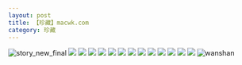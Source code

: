 ```yaml
---
layout: post
title: 【珍藏】macwk.com
category: 珍藏
---
```

![story_new_final](http://rbwl8nwm4.hd-bkt.clouddn.com/img/story_new_final_0322.png)
![](http://rbwl8nwm4.hd-bkt.clouddn.com/img/macwk-0317-13.png)
![](http://rbwl8nwm4.hd-bkt.clouddn.com/img/macwk-0317-1.PNG)
![](http://rbwl8nwm4.hd-bkt.clouddn.com/img/macwk-0317-2.PNG)
![](http://rbwl8nwm4.hd-bkt.clouddn.com/img/macwk-0317-3.PNG)
![](http://rbwl8nwm4.hd-bkt.clouddn.com/img/macwk-0317-4.PNG)
![](http://rbwl8nwm4.hd-bkt.clouddn.com/img/macwk-0317-5.PNG)
![](http://rbwl8nwm4.hd-bkt.clouddn.com/img/macwk-0317-6.PNG)
![](http://rbwl8nwm4.hd-bkt.clouddn.com/img/macwk-0317-7.PNG)
![](http://rbwl8nwm4.hd-bkt.clouddn.com/img/macwk-0317-8.PNG)
![](http://rbwl8nwm4.hd-bkt.clouddn.com/img/macwk-0317-9.PNG)
![](http://rbwl8nwm4.hd-bkt.clouddn.com/img/macwk-0317-10.PNG)
![](http://rbwl8nwm4.hd-bkt.clouddn.com/img/macwk-0317-11.PNG)
![](http://rbwl8nwm4.hd-bkt.clouddn.com/img/macwk-0317-12.PNG)
![wanshan](http://rbwl8nwm4.hd-bkt.clouddn.com/img/wanshan.png)

  




